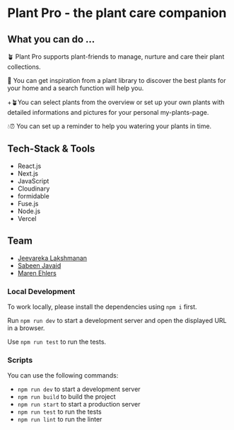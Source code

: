 # Plant Pro - the plant care companion


## What you can do ...
🪴 Plant Pro supports plant-friends to manage, nurture and care their plant collections.

🔎 You can get inspiration from a plant library to discover the best plants for your home and a search function will help you.

+🪴You can select plants from the overview or set up your own plants with detailed informations and pictures for your personal my-plants-page.

💧⏰ You can set up a reminder to help you watering your plants in time.



## Tech-Stack & Tools
- React.js
- Next.js
- JavaScript
- Cloudinary
- formidable
- Fuse.js
- Node.js
- Vercel
  
## Team
- [Jeevareka Lakshmanan](https://github.com/Reka27) 
- [Sabeen Javaid](https://github.com/isabeen) 
- [Maren Ehlers](https://github.com/MarenOelixtown) 
  
### Local Development

To work locally, please install the dependencies using `npm i` first.

Run `npm run dev` to start a development server and open the displayed URL in a browser.

Use `npm run test` to run the tests.

### Scripts

You can use the following commands:

- `npm run dev` to start a development server
- `npm run build` to build the project
- `npm run start` to start a production server
- `npm run test` to run the tests
- `npm run lint` to run the linter
